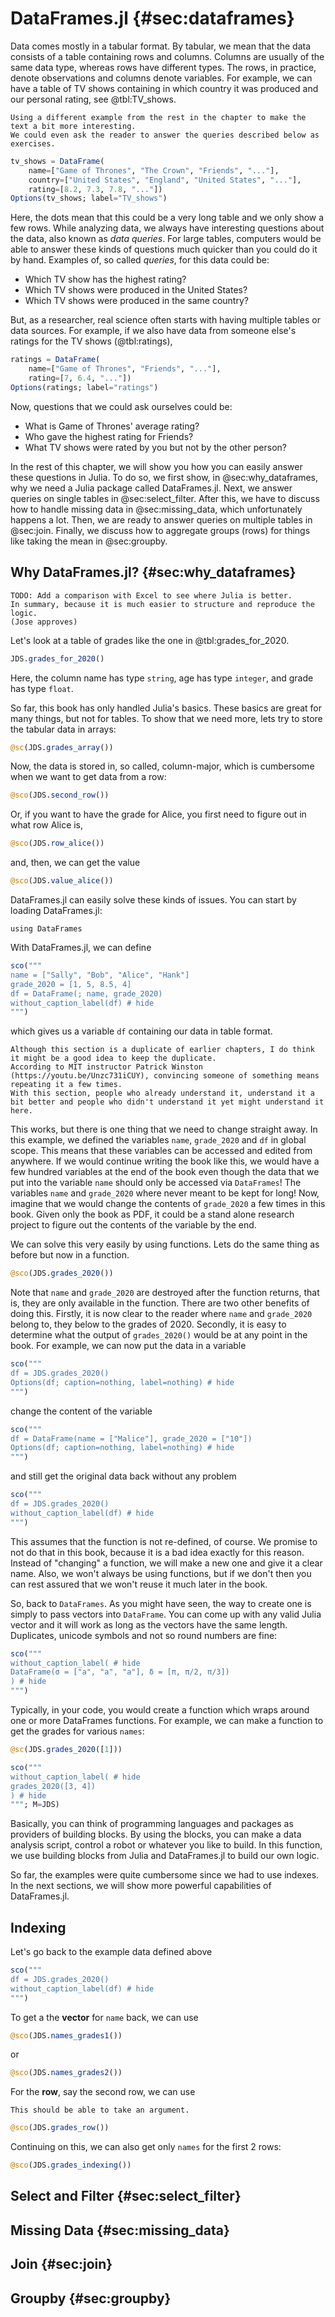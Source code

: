 # DataFrames.jl {#sec:dataframes}

Data comes mostly in a tabular format.
By tabular, we mean that the data consists of a table containing rows and columns.
Columns are usually of the same data type, whereas rows have different types.
The rows, in practice, denote observations and columns denote variables.
For example, we can have a table of TV shows containing in which country it was produced and our personal rating, see @tbl:TV_shows.

```{=comment}
Using a different example from the rest in the chapter to make the text a bit more interesting.
We could even ask the reader to answer the queries described below as exercises.
```

```jl
tv_shows = DataFrame(
    name=["Game of Thrones", "The Crown", "Friends", "..."],
    country=["United States", "England", "United States", "..."],
    rating=[8.2, 7.3, 7.8, "..."])
Options(tv_shows; label="TV_shows")
```

Here, the dots mean that this could be a very long table and we only show a few rows.
While analyzing data, we always have interesting questions about the data, also known as _data queries_.
For large tables, computers would be able to answer these kinds of questions much quicker than you could do it by hand.
Examples of, so called _queries_, for this data could be:

- Which TV show has the highest rating?
- Which TV shows were produced in the United States?
- Which TV shows were produced in the same country?

But, as a researcher, real science often starts with having multiple tables or data sources.
For example, if we also have data from someone else's ratings for the TV shows (@tbl:ratings),

```jl
ratings = DataFrame(
    name=["Game of Thrones", "Friends", "..."],
    rating=[7, 6.4, "..."])
Options(ratings; label="ratings")
```

Now, questions that we could ask ourselves could be:

- What is Game of Thrones' average rating?
- Who gave the highest rating for Friends?
- What TV shows were rated by you but not by the other person?

In the rest of this chapter, we will show you how you can easily answer these questions in Julia.
To do so, we first show, in @sec:why_dataframes, why we need a Julia package called DataFrames.jl.
Next, we answer queries on single tables in @sec:select_filter.
After this, we have to discuss how to handle missing data in @sec:missing_data, which unfortunately happens a lot.
Then, we are ready to answer queries on multiple tables in @sec:join.
Finally, we discuss how to aggregate groups (rows) for things like taking the mean in @sec:groupby.

## Why DataFrames.jl? {#sec:why_dataframes}

```{=comment}
TODO: Add a comparison with Excel to see where Julia is better.
In summary, because it is much easier to structure and reproduce the logic.
(Jose approves)
```

Let's look at a table of grades like the one in @tbl:grades_for_2020.

```jl
JDS.grades_for_2020()
```

Here, the column name has type `string`, age has type `integer`, and grade has type `float`.

So far, this book has only handled Julia's basics.
These basics are great for many things, but not for tables.
To show that we need more, lets try to store the tabular data in arrays:

```jl
@sc(JDS.grades_array())
```

Now, the data is stored in, so called, column-major, which is cumbersome when we want to get data from a row:

```jl
@sco(JDS.second_row())
```

Or, if you want to have the grade for Alice, you first need to figure out in what row Alice is,

```jl
@sco(JDS.row_alice())
```

and, then, we can get the value

```jl
@sco(JDS.value_alice())
```

DataFrames.jl can easily solve these kinds of issues.
You can start by loading DataFrames.jl:

```
using DataFrames
```

With DataFrames.jl, we can define

```jl
sco("""
name = ["Sally", "Bob", "Alice", "Hank"]
grade_2020 = [1, 5, 8.5, 4]
df = DataFrame(; name, grade_2020)
without_caption_label(df) # hide
""")
```

which gives us a variable `df` containing our data in table format.

```{=comment}
Although this section is a duplicate of earlier chapters, I do think it might be a good idea to keep the duplicate.
According to MIT instructor Patrick Winston (https://youtu.be/Unzc731iCUY), convincing someone of something means repeating it a few times.
With this section, people who already understand it, understand it a bit better and people who didn't understand it yet might understand it here.
```

This works, but there is one thing that we need to change straight away.
In this example, we defined the variables `name`, `grade_2020` and `df` in global scope.
This means that these variables can be accessed and edited from anywhere.
If we would continue writing the book like this, we would have a few hundred variables at the end of the book even though the data that we put into the variable `name` should only be accessed via `DataFrames`!
The variables `name` and `grade_2020` where never meant to be kept for long!
Now, imagine that we would change the contents of `grade_2020` a few times in this book.
Given only the book as PDF, it could be a stand alone research project to figure out the contents of the variable by the end.

We can solve this very easily by using functions.
Lets do the same thing as before but now in a function.

```jl
@sco(JDS.grades_2020())
```

Note that `name` and `grade_2020` are destroyed after the function returns, that is, they are only available in the function.
There are two other benefits of doing this.
Firstly, it is now clear to the reader where `name` and `grade_2020` belong to, they below to the grades of 2020.
Secondly, it is easy to determine what the output of `grades_2020()` would be at any point in the book.
For example, we can now put the data in a variable

```jl
sco("""
df = JDS.grades_2020()
Options(df; caption=nothing, label=nothing) # hide
""")
```

change the content of the variable

```jl
sco("""
df = DataFrame(name = ["Malice"], grade_2020 = ["10"])
Options(df; caption=nothing, label=nothing) # hide
""")
```

and still get the original data back without any problem

```jl
sco("""
df = JDS.grades_2020()
without_caption_label(df) # hide
""")
```

This assumes that the function is not re-defined, of course.
We promise to not do that in this book, because it is a bad idea exactly for this reason.
Instead of "changing" a function, we will make a new one and give it a clear name.
Also, we won't always be using functions, but if we don't then you can rest assured that we won't reuse it much later in the book.

So, back to `DataFrames`.
As you might have seen, the way to create one is simply to pass vectors into `DataFrame`.
You can come up with any valid Julia vector and it will work as long as the vectors have the same length.
Duplicates, unicode symbols and not so round numbers are fine:

```jl
sco("""
without_caption_label( # hide
DataFrame(σ = ["a", "a", "a"], δ = [π, π/2, π/3])
) # hide
""")
```

Typically, in your code, you would create a function which wraps around one or more DataFrames functions.
For example, we can make a function to get the grades for various `names`:

```jl
@sc(JDS.grades_2020([1]))
```

```jl
sco("""
without_caption_label( # hide
grades_2020([3, 4])
) # hide
"""; M=JDS)
```

Basically, you can think of programming languages and packages as providers of building blocks.
By using the blocks, you can make a data analysis script, control a robot or whatever you like to build.
In this function, we use building blocks from Julia and DataFrames.jl to build our own logic.

So far, the examples were quite cumbersome since we had to use indexes.
In the next sections, we will show more powerful capabilities of DataFrames.jl.

## Indexing

Let's go back to the example data defined above

```jl
sco("""
df = JDS.grades_2020()
without_caption_label(df) # hide
""")
```

To get a the **vector** for `name` back, we can use

```jl
@sco(JDS.names_grades1())
```

or

```jl
@sco(JDS.names_grades2())
```

For the **row**, say the second row, we can use

```{=comment}
This should be able to take an argument.
```

```jl
@sco(JDS.grades_row())
```

Continuing on this, we can also get only `names` for the first 2 rows:

```jl
@sco(JDS.grades_indexing())
```

## Select and Filter {#sec:select_filter}


## Missing Data {#sec:missing_data}

## Join {#sec:join}

## Groupby {#sec:groupby}
